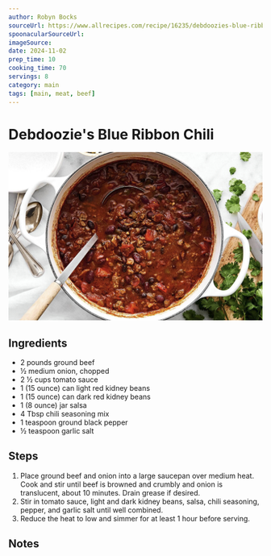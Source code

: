 ```yaml
---
author: Robyn Bocks
sourceUrl: https://www.allrecipes.com/recipe/16235/debdoozies-blue-ribbon-chili/
spoonacularSourceUrl: 
imageSource:
date: 2024-11-02
prep_time: 10
cooking_time: 70
servings: 8
category: main
tags: [main, meat, beef]
---
```

# Debdoozie's Blue Ribbon Chili

![Image of Debdoozie's Blue Ribbon Chili](../img/debdoozies-blue-ribbon-chili.jpeg)

## Ingredients
- 2 pounds ground beef
- ½ medium onion, chopped
- 2 ½ cups tomato sauce
- 1 (15 ounce) can light red kidney beans
- 1 (15 ounce) can dark red kidney beans
- 1 (8 ounce) jar salsa
- 4 Tbsp chili seasoning mix
- 1 teaspoon ground black pepper
- ½ teaspoon garlic salt

## Steps
1. Place ground beef and onion into a large saucepan over medium heat. Cook and stir until beef is browned and crumbly and onion is translucent, about 10 minutes. Drain grease if desired.
2. Stir in tomato sauce, light and dark kidney beans, salsa, chili seasoning, pepper, and garlic salt until well combined.
3. Reduce the heat to low and simmer for at least 1 hour before serving.

## Notes
